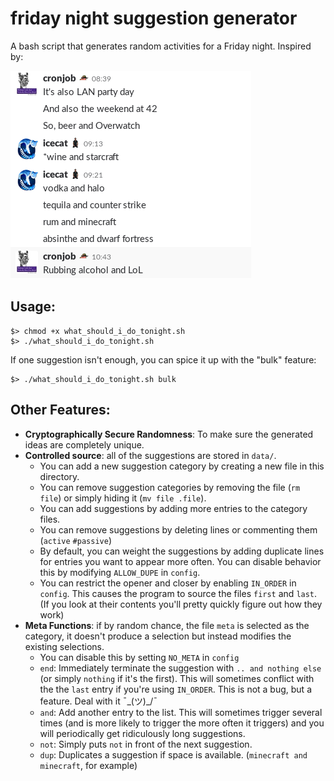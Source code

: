 # friday night suggestion generator
A bash script that generates random activities for a Friday night. Inspired by:

![screenshot](assets/screenshot.png?raw=true "This is a Screenshot. There are many like it, but this one is mine.")

## Usage:

```
$> chmod +x what_should_i_do_tonight.sh
$> ./what_should_i_do_tonight.sh
```
If one suggestion isn't enough, you can spice it up with the "bulk" feature:
```
$> ./what_should_i_do_tonight.sh bulk
```

## Other Features:
 - **Cryptographically Secure Randomness**: To make sure the generated ideas are completely unique.
 - **Controlled source**: all of the suggestions are stored in `data/`.
     - You can add a new suggestion category by creating a new file in this directory.
	 - You can remove suggestion categories by removing the file (`rm file`) or simply hiding it (`mv file .file`).
	 - You can add suggestions by adding more entries to the category files.
	 - You can remove suggestions by deleting lines or commenting them (`active` `#passive`)
	 - By default, you can weight the suggestions by adding duplicate lines for entries you want to appear more often.
	 You can disable behavior this by modifying `ALLOW_DUPE` in `config`.
	 - You can restrict the opener and closer by enabling `IN_ORDER` in `config`.
	 This causes the program to source the files `first` and `last`.
	 (If you look at their contents you'll pretty quickly figure out how they work)
 - **Meta Functions**: if by random chance, the file `meta` is selected as the category, it doesn't produce a selection but instead modifies the existing selections.
     - You can disable this by setting `NO_META` in `config`
     - `end`: Immediately terminate the suggestion with `.. and nothing else` (or simply `nothing` if it's the first). 
	 This will sometimes conflict with the the `last` entry if you're using `IN_ORDER`.
	 This is not a bug, but a feature. Deal with it ¯\_(ツ)_/¯
	 - `and`: Add another entry to the list.
	 This will sometimes trigger several times (and is more likely to trigger the more often it triggers) and you will periodically get ridiculously long suggestions.
	 - `not`: Simply puts `not` in front of the next suggestion.
	 - `dup`: Duplicates a suggestion if space is available.
	 (`minecraft and minecraft`, for example)



